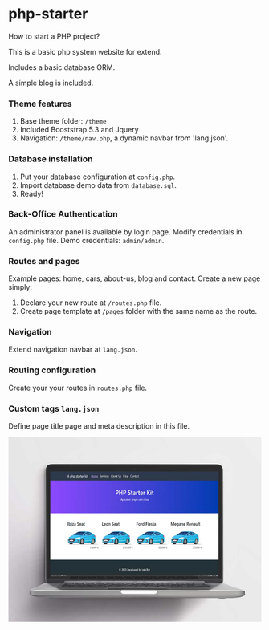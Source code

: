 # php-starter
How to start a PHP project? 

This is a basic php system website for extend. 

Includes a basic database ORM.

A simple blog is included.

### Theme features
1. Base theme folder: `/theme`
2. Included Booststrap 5.3 and Jquery
3. Navigation: `/theme/nav.php`, a dynamic navbar from 'lang.json'.

### Database installation
1. Put your database configuration at `config.php`.
2. Import database demo data from `database.sql`.
3. Ready!

### Back-Office Authentication
An administrator panel is available by login page.
Modify credentials in `config.php` file.
Demo credentials: `admin/admin`.

### Routes and pages 
Example pages: home, cars, about-us, blog and contact.
Create a new page simply:
1. Declare your new route at `/routes.php` file.
2. Create page template at `/pages` folder with the same name as the route.

### Navigation 
Extend navigation navbar at `lang.json`.

### Routing configuration
Create your your routes in  `routes.php` file.

### Custom tags `lang.json`
Define page title page and meta description in this file.


![A snaphot of this aplication](snapshot.jpg)